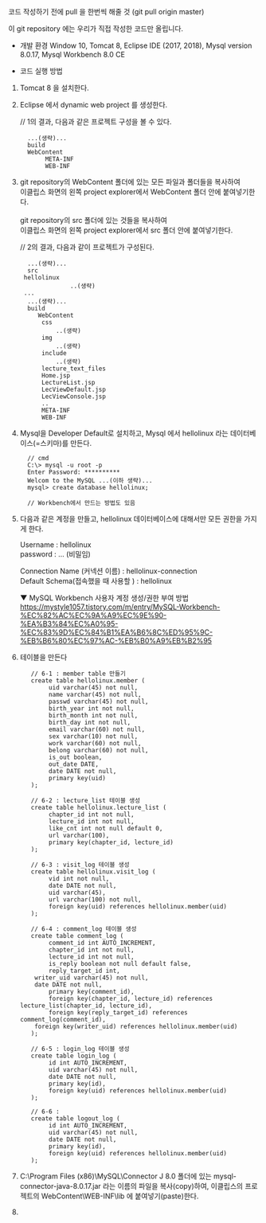코드 작성하기 전에 pull 을 한번씩 해줄 것 (git pull origin master)

이 git repository 에는
우리가 직접 작성한 코드만 올립니다.

* 개발 환경
Window 10, Tomcat 8, Eclipse IDE (2017, 2018), Mysql version 8.0.17, Mysql Workbench 8.0 CE

* 코드 실행 방법

1. Tomcat 8 을 설치한다.

2. Eclipse 에서 dynamic web project 를 생성한다.

   // 1의 결과, 다음과 같은 프로젝트 구성을 볼 수 있다.

         ...(생략)...
         build
         WebContent
              META-INF
              WEB-INF

3. git repository의 WebContent 폴더에 있는 모든 파일과 폴더들을 복사하여<br>
   이클립스 화면의 왼쪽 project explorer에서 WebContent 폴더 안에 붙여넣기한다.<br><br>
   git repository의 src 폴더에 있는 것들을 복사하여<br>
   이클립스 화면의 왼쪽 project explorer에서 src 폴더 안에 붙여넣기한다.

   // 2의 결과, 다음과 같이 프로젝트가 구성된다.
   
         ...(생략)...
         src
	    hellolinux
	                 ..(생략)
	    ...
         ...(생략)...
         build
            WebContent
	         css
		         ..(생략)
	         img
		         ..(생략)
	         include
		         ..(생략)
	         lecture_text_files
	         Home.jsp
	         LectureList.jsp
	         LecViewDefault.jsp
	         LecViewConsole.jsp
	         ..
	         META-INF
	         WEB-INF

4. Mysql을 Developer Default로 설치하고,
   Mysql 에서 hellolinux 라는 데이터베이스(=스키마)를 만든다.

         // cmd
         C:\> mysql -u root -p
         Enter Password: **********
         Welcom to the MySQL ...(이하 생략)...
         mysql> create database hellolinux;
         
         // Workbench에서 만드는 방법도 있음
	 
5. 다음과 같은 계정을 만들고, hellolinux 데이터베이스에 대해서만 모든 권한을 가지게 한다.
   
   Username : hellolinux<br>
   password : ... (비밀임)
   
   Connection Name (커넥션 이름) : hellolinux-connection<br>
   Default Schema(접속했을 때 사용할 ) : hellolinux
   
   ▼ MySQL Workbench 사용자 계정 생성/권한 부여 방법<br>
https://mystyle1057.tistory.com/m/entry/MySQL-Workbench-%EC%82%AC%EC%9A%A9%EC%9E%90-%EA%B3%84%EC%A0%95-%EC%83%9D%EC%84%B1%EA%B6%8C%ED%95%9C-%EB%B6%80%EC%97%AC-%EB%B0%A9%EB%B2%95

6. 테이블을 만든다

          // 6-1 : member table 만들기
          create table hellolinux.member (
               uid varchar(45) not null,
               name varchar(45) not null,
               passwd varchar(45) not null,
               birth_year int not null, 
               birth_month int not null,
               birth_day int not null,
               email varchar(60) not null,
               sex varchar(10) not null,
               work varchar(60) not null,
               belong varchar(60) not null,
               is_out boolean,
               out_date DATE,
               date DATE not null, 
               primary key(uid)
          );
	  
          // 6-2 : lecture_list 테이블 생성
          create table hellolinux.lecture_list (
               chapter_id int not null,
               lecture_id int not null,
               like_cnt int not null default 0,
               url varchar(100),
               primary key(chapter_id, lecture_id)
          );
          
          // 6-3 : visit_log 테이블 생성
          create table hellolinux.visit_log (
               vid int not null,
               date DATE not null,
               uid varchar(45),
               url varchar(100) not null,
               foreign key(uid) references hellolinux.member(uid)
          );
	  
          // 6-4 : comment_log 테이블 생성
          create table comment_log (
               comment_id int AUTO_INCREMENT,
               chapter_id int not null,
               lecture_id int not null,
               is_reply boolean not null default false,
               reply_target_id int,
	       writer_uid varchar(45) not null,
	       date DATE not null,
               primary key(comment_id),
               foreign key(chapter_id, lecture_id) references lecture_list(chapter_id, lecture_id),
               foreign key(reply_target_id) references comment_log(comment_id),
	       foreign key(writer_uid) references hellolinux.member(uid)
          );
	  
          // 6-5 : login_log 테이블 생성
          create table login_log (
               id int AUTO_INCREMENT,
               uid varchar(45) not null,
               date DATE not null,
               primary key(id),
               foreign key(uid) references hellolinux.member(uid)
          );
	  
          // 6-6 : 
          create table logout_log (
               id int AUTO_INCREMENT,
               uid varchar(45) not null,
               date DATE not null,
               primary key(id),
               foreign key(uid) references hellolinux.member(uid)
          );

7. C:\Program Files (x86)\MySQL\Connector J 8.0 폴더에 있는 mysql-connector-java-8.0.17.jar 라는 이름의 파일을 복사(copy)하여,
   이클립스의 프로젝트의 WebContent\WEB-INF\lib 에 붙여넣기(paste)한다.

8. 
